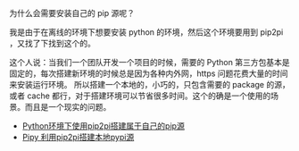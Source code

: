 


为什么会需要安装自己的 pip 源呢？

我是由于在离线的环境下想要安装 python 的环境，然后这个环境要用到 pip2pi ，又找了下找到这个的。

这个人说：当我们一个团队开发一个项目的时候，需要的 Python 第三方包基本是固定的，每次搭建新环境的时候总是因为各种内外网，https 问题花费大量的时间来安装运行环境。 所以搭建一个本地的，小巧的，只包含需要的 package 的源，或者 cache 都行，对于搭建环境可以节省很多时间。这个的确是一个使用的场景。而且是一个现实的问题。


- [Python环境下使用pip2pi搭建属于自己的pip源](https://blog.csdn.net/wenwenxiong/article/details/52474741)
- [Pipy 利用pip2pi搭建本地pypi源](https://blog.csdn.net/orangleliu/article/details/37969115)
